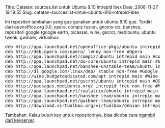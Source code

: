 Title: Catatan: sources.list untuk Ubuntu 8.10 Intrepid Ibex
Date: 2008-11-27 19:19:55
Slug: catatan-sourceslist-untuk-ubuntu-810-intrepid-ibex

Ini repositori tambahan yang gue gunakan untuk ubuntu 8.10 gue. Terdiri dari openoffice.org 3.0, opera, compiz fusion, gnome-do, banshee, repositori google (google earth, picassa), wine, gscrot, medibuntu, ubuntu tweak, gwibber, virtualbox.

<pre>deb http://ppa.launchpad.net/openoffice-pkgs/ubuntu intrepid main #OpenOffice.org
deb http://deb.opera.com/opera/ lenny non-free #Opera
deb http://ppa.launchpad.net/compiz/ubuntu intrepid main #Compiz Fusion
deb http://ppa.launchpad.net/do-core/ubuntu intrepid main #GNOME Do
deb http://ppa.launchpad.net/banshee-unstable-team/ubuntu intrepid main #Banshee (Unstable Version)
deb http://dl.google.com/linux/deb/ stable non-free #Google
deb http://wine.budgetdedicated.com/apt intrepid main #Wine
deb http://ppa.launchpad.net/gscrot/ubuntu intrepid main #GScrot
deb http://packages.medibuntu.org/ intrepid free non-free #Medibuntu
deb http://ppa.launchpad.net/tualatrix/ubuntu intrepid main #Ubuntu Tweak
deb http://ppa.launchpad.net/banshee-team/ubuntu intrepid main #Banshee (latest)
deb http://ppa.launchpad.net/gwibber-team/ubuntu intrepid main #Gwibber
deb http://download.virtualbox.org/virtualbox/debian intrepid non-free #VirtualBox</pre>

Tambahan:
Kalau butuh key untuk repositorinya, bisa dicoba cara [ngambil dari keyserver](http://littlebrain.org/2008/11/25/an-error-occurred-during-the-signature-verification/).